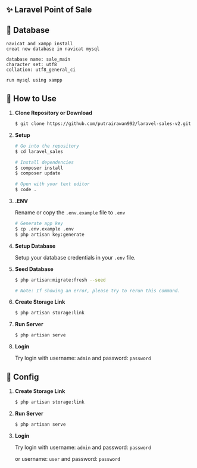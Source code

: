 ## ✨ Laravel Point of Sale


## 🚀 Database

    navicat and xampp install
    creat new database in navicat mysql

    database name: sale_main
    character set: utf8
    collation: utf8_general_ci

    run mysql using xampp

## 🚀 How to Use

1.  **Clone Repository or Download**

    ```bash
    $ git clone https://github.com/putrairawan992/laravel-sales-v2.git
    ```
1. **Setup**
    ```bash
    # Go into the repository
    $ cd laravel_sales

    # Install dependencies
    $ composer install
    $ composer update

    # Open with your text editor
    $ code .
    ```
1. **.ENV**

    Rename or copy the `.env.example` file to `.env`
    ```bash
    # Generate app key
    $ cp .env.example .env
    $ php artisan key:generate
    ```

1. **Setup Database**

    Setup your database credentials in your `.env` file.

1. **Seed Database**
    ```bash
    $ php artisan:migrate:fresh --seed

    # Note: If showing an error, please try to rerun this command.
    ```
1. **Create Storage Link**

    ```bash
    $ php artisan storage:link
    ```
1. **Run Server**

    ```bash
    $ php artisan serve
    ```
1. **Login**

    Try login with username: `admin` and password: `password`

## 🚀 Config

1. **Create Storage Link**

    ```bash
    $ php artisan storage:link
    ```
1. **Run Server**

    ```bash
    $ php artisan serve
    ```
1. **Login**

    Try login with username: `admin` and password: `password`


    or username: `user` and password: `password`